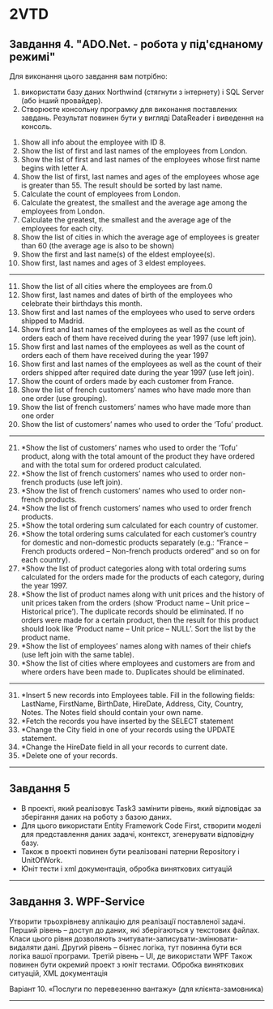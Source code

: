 # 2VTD
Завдання 4. "ADO.Net. - робота у під'єднаному режимі"
-------------------
Для виконання цього завдання вам потрібно:
1) використати базу даних Northwind (стягнути з інтернету) і SQL Server  (або інший провайдер).
3) Створюєте консольну програмку для виконання поставлених завдань. 
Результат повинен бути у вигляді DataReader і виведення на консоль.

1.	Show all info about the employee with ID 8.
2.	Show the list of first and last names of the employees from London.
3.	Show the list of first and last names of the employees whose first name begins with letter A.
4.	Show the list of first, last names and ages of the employees whose age is greater than 55. The result should be sorted by last name.
5.	Calculate the count of employees from London.
6.	Calculate the greatest, the smallest and the average age among the employees from London.
7.	Calculate the greatest, the smallest and the average age of the employees for each city.
8.	Show the list of cities in which the average age of employees is greater than 60 (the average age is also to be shown)
9.	Show the first and last name(s) of the eldest employee(s). 
10.	Show first, last names and ages of 3 eldest employees.
-----------------------------------------------------------------------------------------------------------------------------------------
11.	Show the list of all cities where the employees are from.0
12.	Show first, last names and dates of birth of the employees who celebrate their birthdays this month.
13.	Show first and last names of the employees who used to serve orders shipped to Madrid.
14.	Show first and last names of the employees as well as the count of orders each of them have received during the year 1997 (use left join).
15.	Show first and last names of the employees as well as the count of orders each of them have received during the year 1997
16.	Show first and last names of the employees as well as the count of their orders shipped after required date during the year 1997 (use left join).
17.	Show the count of orders made by each customer from France.
18.	Show the list of french customers’ names who have made more than one order (use grouping).
19.	Show the list of french customers’ names who have made more than one order
20.	Show the list of customers’ names who used to order the ‘Tofu’ product.
-------------------------------------------------------------------------------------------------------------------------------
21.	*Show the list of customers’ names who used to order the ‘Tofu’ product, along with the total amount of the product they have ordered and with the total sum for ordered product calculated.
22.	*Show the list of french customers’ names who used to order non-french products (use left join).
23.	*Show the list of french customers’ names who used to order non-french products.
24.	*Show the list of french customers’ names who used to order french products.
25.	*Show the total ordering sum calculated for each country of customer.
26.	*Show the total ordering sums calculated for each customer’s country for domestic and non-domestic products separately (e.g.: “France – French products ordered – Non-french products ordered” and so on for each country).
27.	*Show the list of product categories along with total ordering sums calculated for the orders made for the products of each category, during the year 1997.
28.	*Show the list of product names along with unit prices and the history of unit prices taken from the orders (show ‘Product name – Unit price – Historical price’). The duplicate records should be eliminated. If no orders were made for a certain product, then the result for this product should look like ‘Product name – Unit price – NULL’. Sort the list by the product name.
29.	*Show the list of employees’ names along with names of their chiefs (use left join with the same table).
30.	*Show the list of cities where employees and customers are from and where orders have been made to. Duplicates should be eliminated.
----------------------------------------------------------------------------------------------------------------------------------- 
31.	*Insert 5 new records into Employees table. Fill in the following  fields: LastName, FirstName, BirthDate, HireDate, Address, City, Country, Notes. The Notes field should contain your own name.
32.	*Fetch the records you have inserted by the SELECT statement
33.	*Change the City field in one of your records using the UPDATE statement.
34.	*Change the HireDate field in all your records to current date.
35.	*Delete one of your records.

-----------------------------------------------------------------------------------------------------------------------------------

Завдання 5
-----------
- В проекті, який реалізовує Task3 замінити рівень, який відповідає за зберігання даних на роботу з базою даних.
- Для цього використати Entity Framework Code First, створити моделі для представлення даних задачі, контекст, згенерувати відповідну базу.
- Також в проекті повинен бути реалізовані патерни Repository і UnitOfWork.
- Юніт тести і xml документація, обробка виняткових ситуацій

-----------------------------------------------------------------------
Завдання 3. WPF-Service
-----------------------
Утворити трьохрівневу аплікацію для реалізації поставленої задачі.
Перший рівень – доступ до даних, які зберігаються у текстових файлах. Класи цього рівня дозволяють зчитувати-записувати-змінювати-видаляти дані.
Другий рівень – бізнес логіка, тут повинна бути вся логіка вашої програми.
Третій рівень – UI, де використати WPF
Також повинен бути окремий проект з юніт тестами.
Обробка виняткових ситуацій, XML документація 

Варіант 10.  «Послуги по перевезенню вантажу» (для клієнта-замовника)

-----------------------------------------------------------------------
